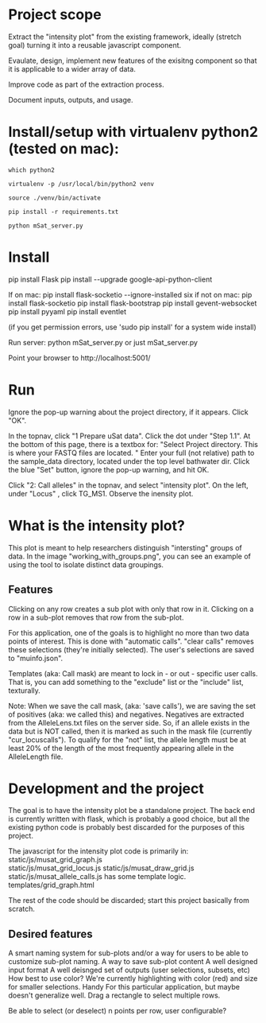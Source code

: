 # Project scope

  Extract the "intensity plot" from the existing framework, ideally (stretch goal) turning it into a reusable
  javascript component. 
  
  Evaulate, design, implement new features of the exisitng component so that it is 
  applicable to a wider array of data.
  
  Improve code as part of the extraction process.
  
  Document inputs, outputs, and usage.
  

# Install/setup with virtualenv python2 (tested on mac):
`which python2`

`virtualenv -p /usr/local/bin/python2 venv`

`source ./venv/bin/activate`

`pip install -r requirements.txt`

`python mSat_server.py`


# Install
pip install Flask
pip install --upgrade google-api-python-client

If on mac:
pip install flask-socketio  --ignore-installed six
if not on mac:
pip install flask-socketio
pip install flask-bootstrap
pip install gevent-websocket
pip install pyyaml
pip install eventlet

(if you get permission errors, use 'sudo pip install' for a system wide install)

Run server:
python mSat_server.py
or just
mSat_server.py





Point your browser to http://localhost:5001/

# Run
Ignore the pop-up warning about the project directory, if it appears. Click "OK".

In the topnav, click "1 Prepare uSat data".
Click the dot under "Step 1.1".
At the bottom of this page, there is a textbox for:
"Select Project directory.  This is where your FASTQ files are located. "
Enter your full (not relative) path to the sample_data directory, located under the top level bathwater dir.
Click the blue "Set" button, ignore the pop-up warning, and hit OK.


Click "2: Call alleles" in the topnav, and select "intensity plot".
On the left, under "Locus" , click TG_MS1.
Observe the inensity plot.

# What is the intensity  plot?

This plot is meant to help researchers distinguish "intersting" groups of data. In the image "working_with_groups.png",
you can see an example of using the tool to isolate distinct data groupings.

## Features

Clicking on any row creates a sub plot with only that row in it. Clicking on a row in a sub-plot removes that row 
from the sub-plot. 

For this application, one of the goals is to highlight no more than two data points of interest. This
is done with "automatic calls". "clear calls" removes these selections (they're initially selected). The user's
selections are saved to "muinfo.json".

Templates (aka: Call mask) are meant to lock in - or out - specific user calls. That is, you can add something to the "exclude" list
or the "include" list, texturally.

Note: When we save the call mask, (aka: 'save calls'), we are saving the set of positives
(aka: we called this) and negatives. Negatives are extracted from the AlleleLens.txt files
on the server side. So, if an allele exists in the data but is NOT called, then it is marked
as such in the mask file (currently "cur_locuscalls"). To qualify for the "not" list, the
allele length must be at least 20% of the length of the most frequently appearing allele in
the AlleleLength file. 




# Development and the project

The goal is to have the intensity plot be a standalone project. The back end is currently written with flask, which is
probably a good choice, but all the existing python code is probably best discarded for the purposes of this project.


The javascript for the intensity plot code is primarily in:
static/js/musat_grid_graph.js   
static/js/musat_grid_locus.js
static/js/musat_draw_grid.js
static/js/musat_allele_calls.js has some template logic.
templates/grid_graph.html

The rest of the code should be discarded; start this project basically from scratch. 


## Desired features
A smart naming system for sub-plots and/or a way for users to be able to customize sub-plot naming.
A way to save sub-plot content
A well designed input format
A well deisnged set of outputs (user selections, subsets, etc)
How best to use color? We're currently highlighting with color (red) and size for smaller selections. Handy
  For this particular application, but maybe doesn't generalize well.
Drag a rectangle to select multiple rows.

  


Be able to select (or deselect) n points per row, user configurable?







